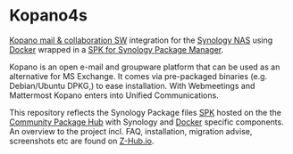 # Kopano4s
[Kopano mail & collaboration SW](https://kopano.com/) integration for the [Synology NAS](https://www.synology.com/) using [Docker](https://hub.docker.com) wrapped in a [SPK for Synology Package Manager](https://www.synology.com/en-global/knowledgebase/DSM/tutorial/Service_Application/How_to_install_applications_with_Package_Center).

Kopano is an open e-mail and groupware platform that can be used as an alternative for MS Exchange. It comes via pre-packaged binaries (e.g. Debian/Ubuntu DPKG,) to ease installation. With Webmeetings and Mattermost Kopano enters into Unified Communications.

This repository reflects the Synology Package files [SPK](https://www.synology.com/en-global/knowledgebase/DSM/tutorial/Service_Application/How_to_install_applications_with_Package_Center) hosted on the the [Community Package Hub](https://www.cphub.net/?p=k4s) with Synology and [Docker](https://hub.docker.com/r/tosoboso/) specific components. An overview to the project incl. FAQ, installation, migration advise, screenshots etc are found on [Z-Hub.io](https://wiki.z-hub.io/display/K4S).



